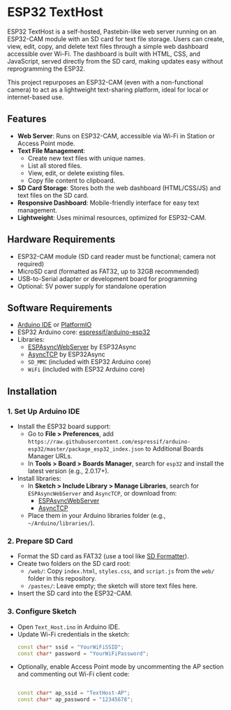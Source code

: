 # ESP32 TextHost

ESP32 TextHost is a self-hosted, Pastebin-like web server running on an ESP32-CAM module with an SD card for text file storage. Users can create, view, edit, copy, and delete text files through a simple web dashboard accessible over Wi-Fi. The dashboard is built with HTML, CSS, and JavaScript, served directly from the SD card, making updates easy without reprogramming the ESP32.

This project repurposes an ESP32-CAM (even with a non-functional camera) to act as a lightweight text-sharing platform, ideal for local or internet-based use.

## Features

- **Web Server**: Runs on ESP32-CAM, accessible via Wi-Fi in Station or Access Point mode.
- **Text File Management**:
  - Create new text files with unique names.
  - List all stored files.
  - View, edit, or delete existing files.
  - Copy file content to clipboard.
- **SD Card Storage**: Stores both the web dashboard (HTML/CSS/JS) and text files on the SD card.
- **Responsive Dashboard**: Mobile-friendly interface for easy text management.
- **Lightweight**: Uses minimal resources, optimized for ESP32-CAM.

## Hardware Requirements

- ESP32-CAM module (SD card reader must be functional; camera not required)
- MicroSD card (formatted as FAT32, up to 32GB recommended)
- USB-to-Serial adapter or development board for programming
- Optional: 5V power supply for standalone operation

## Software Requirements

- [Arduino IDE](https://www.arduino.cc/en/software) or [PlatformIO](https://platformio.org/)
- ESP32 Arduino core: [espressif/arduino-esp32](https://github.com/espressif/arduino-esp32)
- Libraries:
  - [ESPAsyncWebServer](https://github.com/ESP32Async/ESPAsyncWebServer) by ESP32Async
  - [AsyncTCP](https://github.com/ESP32Async/AsyncTCP) by ESP32Async
  - `SD_MMC` (included with ESP32 Arduino core)
  - `WiFi` (included with ESP32 Arduino core)

## Installation

### 1. Set Up Arduino IDE
- Install the ESP32 board support:
  - Go to **File > Preferences**, add `https://raw.githubusercontent.com/espressif/arduino-esp32/master/package_esp32_index.json` to Additional Boards Manager URLs.
  - In **Tools > Board > Boards Manager**, search for `esp32` and install the latest version (e.g., 2.0.17+).
- Install libraries:
  - In **Sketch > Include Library > Manage Libraries**, search for `ESPAsyncWebServer` and `AsyncTCP`, or download from:
    - [ESPAsyncWebServer](https://github.com/ESP32Async/ESPAsyncWebServer)
    - [AsyncTCP](https://github.com/ESP32Async/AsyncTCP)
  - Place them in your Arduino libraries folder (e.g., `~/Arduino/libraries/`).

### 2. Prepare SD Card
- Format the SD card as FAT32 (use a tool like [SD Formatter](https://www.sdcard.org/downloads/formatter/)).
- Create two folders on the SD card root:
  - `/web/`: Copy `index.html`, `styles.css`, and `script.js` from the `web/` folder in this repository.
  - `/pastes/`: Leave empty; the sketch will store text files here.
- Insert the SD card into the ESP32-CAM.

### 3. Configure Sketch
- Open `Text_Host.ino` in Arduino IDE.
- Update Wi-Fi credentials in the sketch:
  ```cpp
  const char* ssid = "YourWiFiSSID";
  const char* password = "YourWiFiPassword";
- Optionally, enable Access Point mode by uncommenting the AP section and commenting out Wi-Fi client code:
  ```cpp

  const char* ap_ssid = "TextHost-AP";
  const char* ap_password = "12345678";
